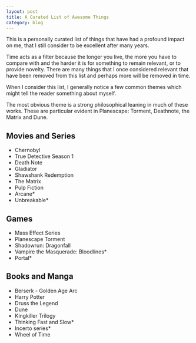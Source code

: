 ```yaml
---
layout: post
title: A Curated List of Awesome Things
category: blog
---
```


This is a personally curated list of things that have had a profound impact on me, that I still consider to be excellent after many years. 

Time acts as a filter because the longer you live, the more you have to compare with and the harder it is for something to remain relevant, or to provide novelty. There are many things that I once considered relevant that have been removed from this list and perhaps more will be removed in time.

When I consider this list, I generally notice a few common themes which might tell the reader something about myself. 

The most obvious theme is a strong philosophical leaning in much of these works. These are particular evident in Planescape: Torment, Deathnote, the Matrix and Dune.

## Movies and Series

- Chernobyl
- True Detective Season 1
- Death Note
- Gladiator
- Shawshank Redemption
- The Matrix
- Pulp Fiction
- Arcane*
- Unbreakable*

## Games

- Mass Effect Series
- Planescape Torment
- Shadowrun: Dragonfall
- Vampire the Masquerade: Bloodlines*
- Portal*

## Books and Manga

- Berserk - Golden Age Arc
- Harry Potter
- Druss the Legend
- Dune
- Kingkiller Trilogy
- Thinking Fast and Slow*
- Incerto series*
- Wheel of Time
